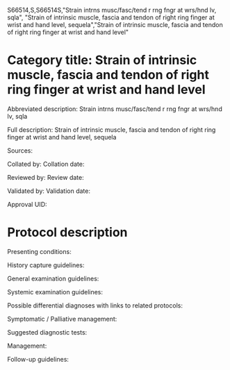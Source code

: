 S66514,S,S66514S,"Strain intrns musc/fasc/tend r rng fngr at wrs/hnd lv, sqla", "Strain of intrinsic muscle, fascia and tendon of right ring finger at wrist and hand level, sequela","Strain of intrinsic muscle, fascia and tendon of right ring finger at wrist and hand level"
# Category title: Strain of intrinsic muscle, fascia and tendon of right ring finger at wrist and hand level

Abbreviated description: Strain intrns musc/fasc/tend r rng fngr at wrs/hnd lv, sqla

Full description: Strain of intrinsic muscle, fascia and tendon of right ring finger at wrist and hand level, sequela

Sources:

Collated by:
Collation date:

Reviewed by:
Review date:

Validated by:
Validation date:

Approval UID:

# Protocol description

Presenting conditions:

History capture guidelines:

General examination guidelines:

Systemic examination guidelines:

Possible differential diagnoses with links to related protocols:

Symptomatic / Palliative management:

Suggested diagnostic tests:

Management:

Follow-up guidelines:

